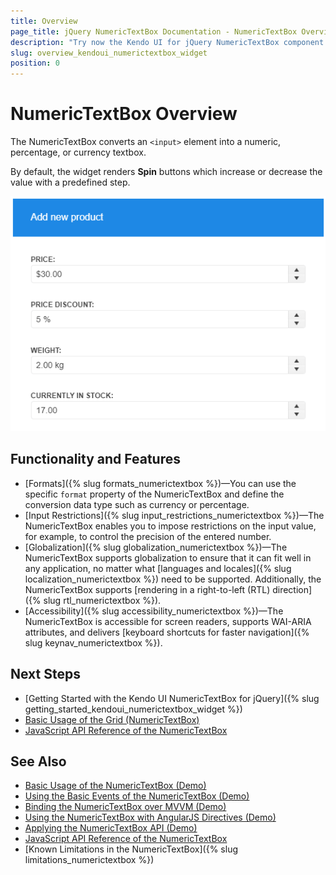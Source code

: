 ```yaml
---
title: Overview
page_title: jQuery NumericTextBox Documentation - NumericTextBox Overview
description: "Try now the Kendo UI for jQuery NumericTextBox component providing a number of the features such as styling options, formatting settings, and labels."
slug: overview_kendoui_numerictextbox_widget
position: 0
---
```


# NumericTextBox Overview

The NumericTextBox converts an `<input>` element into a numeric, percentage, or currency textbox.

By default, the widget renders **Spin** buttons which increase or decrease the value with a predefined step.

![Kendo UI for jQuery NumericTextBox Overview](numeric-overview.png)

## Functionality and Features

* [Formats]({% slug formats_numerictextbox %})&mdash;You can use the specific `format` property of the NumericTextBox and define the conversion data type such as currency or percentage.
* [Input Restrictions]({% slug input_restrictions_numerictextbox %})&mdash;The NumericTextBox enables you to impose restrictions on the input value, for example, to control the precision of the entered number.
* [Globalization]({% slug globalization_numerictextbox %})&mdash;The NumericTextBox supports globalization to ensure that it can fit well in any application, no matter what [languages and locales]({% slug localization_numerictextbox %}) need to be supported. Additionally, the NumericTextBox supports [rendering in a right-to-left (RTL) direction]({% slug rtl_numerictextbox %}).
* [Accessibility]({% slug accessibility_numerictextbox %})&mdash;The NumericTextBox is accessible for screen readers, supports WAI-ARIA attributes, and delivers [keyboard shortcuts for faster navigation]({% slug keynav_numerictextbox %}).

## Next Steps

* [Getting Started with the Kendo UI NumericTextBox for jQuery]({% slug getting_started_kendoui_numerictextbox_widget %})
* [Basic Usage of the Grid (NumericTextBox)](https://demos.telerik.com/kendo-ui/numerictextbox/index)
* [JavaScript API Reference of the NumericTextBox](/api/javascript/ui/numerictextbox)

## See Also

* [Basic Usage of the NumericTextBox (Demo)](https://demos.telerik.com/kendo-ui/numerictextbox/index)
* [Using the Basic Events of the NumericTextBox (Demo)](https://demos.telerik.com/kendo-ui/numerictextbox/events)
* [Binding the NumericTextBox over MVVM (Demo)](https://demos.telerik.com/kendo-ui/numerictextbox/mvvm)
* [Using the NumericTextBox with AngularJS Directives (Demo)](https://demos.telerik.com/kendo-ui/numerictextbox/angular)
* [Applying the NumericTextBox API (Demo)](https://demos.telerik.com/kendo-ui/numerictextbox/api)
* [JavaScript API Reference of the NumericTextBox](/api/javascript/ui/numerictextbox)
* [Known Limitations in the NumericTextBox]({% slug limitations_numerictextbox %})
